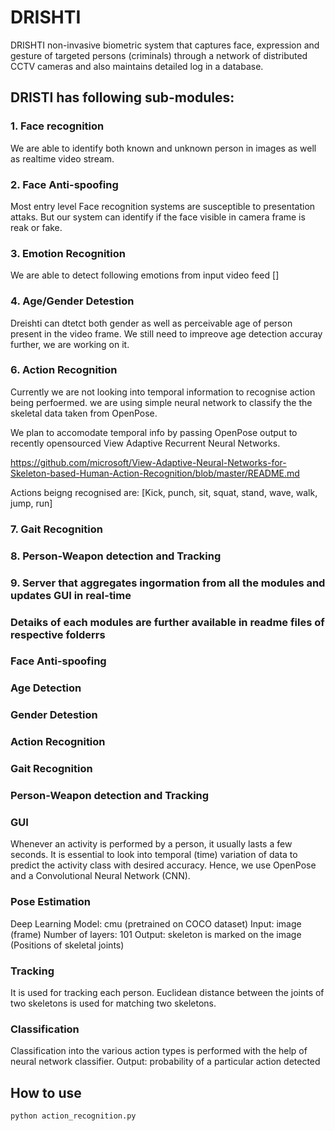 # DRISHTI

DRISHTI non-invasive biometric system that captures face, expression and gesture of targeted persons (criminals) through a network of distributed  CCTV cameras and also maintains detailed log in a database.

## DRISTI has following sub-modules:
### 1. Face recognition

We are able to identify both known and unknown person in images as well as realtime video stream. 
### 2. Face Anti-spoofing

Most entry level Face recognition systems are susceptible to presentation attaks.
But our system can identify if the face visible in camera frame is reak or fake.
### 3. Emotion Recognition

We are able to detect following emotions from input video feed
[]
### 4. Age/Gender Detestion

Dreishti can dtetct both gender as well as perceivable age of person present in the video frame. We still need to impreove age detection accuray further, we are working on it. 
### 6. Action Recognition

Currently we are not looking into temporal information to recognise action being perfoermed. we are using simple neural network to classify the the skeletal data taken from OpenPose. 

We plan to accomodate temporal info by passing OpenPose output to recently opensourced View Adaptive Recurrent Neural Networks.

https://github.com/microsoft/View-Adaptive-Neural-Networks-for-Skeleton-based-Human-Action-Recognition/blob/master/README.md  

Actions beigng recognised are:
[Kick, punch, sit, squat, stand, wave, walk, jump, run]
### 7. Gait Recognition
### 8. Person-Weapon detection and Tracking
### 9. Server that aggregates ingormation from all the modules and updates GUI in real-time


### Detaiks of each modules are further available in readme files of respective folderrs 


### Face Anti-spoofing


### Age Detection


### Gender Detestion


### Action Recognition


### Gait Recognition

### Person-Weapon detection and Tracking

### GUI

Whenever an activity is performed by a person, it usually lasts a few seconds. 
It is essential to look into temporal (time) variation of data to predict the activity class with desired accuracy.
Hence, we use OpenPose and a Convolutional Neural Network (CNN).

### Pose Estimation
Deep Learning Model: cmu (pretrained on COCO dataset) 
 Input: image (frame)
 Number of layers: 101
 Output: skeleton is marked on the image (Positions of skeletal joints)

### Tracking
It is used for tracking each person.
Euclidean distance between the joints of two skeletons is used for matching two skeletons.

### Classification
Classification into the various action types is performed with the help of neural network classifier.
 Output: probability of a particular action detected


## How to use

`python action_recognition.py`

